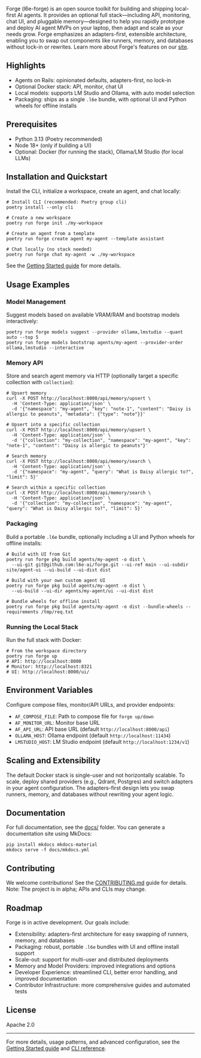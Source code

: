 Forge (l6e-forge) is an open source toolkit for building and shipping local-first AI agents. It provides an optional full stack—including API, monitoring, chat UI, and pluggable memory—designed to help you rapidly prototype and deploy AI agent MVPs on your laptop, then adapt and scale as your needs grow. Forge emphasizes an adapters-first, extensible architecture, enabling you to swap out components like runners, memory, and databases without lock-in or rewrites. Learn more about Forge's features on our [site](https://l6e.ai).

## Highlights

* Agents on Rails: opinionated defaults, adapters-first, no lock-in
* Optional Docker stack: API, monitor, chat UI
* Local models: supports LM Studio and Ollama, with auto model selection
* Packaging: ships as a single `.l6e` bundle, with optional UI and Python wheels for offline installs

## Prerequisites

* Python 3.13 (Poetry recommended)
* Node 18+ (only if building a UI)
* Optional: Docker (for running the stack), Ollama/LM Studio (for local LLMs)

## Installation and Quickstart

Install the CLI, initialize a workspace, create an agent, and chat locally:

```
# Install CLI (recommended: Poetry group cli)
poetry install --only cli

# Create a new workspace
poetry run forge init ./my-workspace

# Create an agent from a template
poetry run forge create agent my-agent --template assistant

# Chat locally (no stack needed)
poetry run forge chat my-agent -w ./my-workspace
```

See the [Getting Started guide](https://github.com/l6e-ai/forge/blob/1aa28f9787f41928d96535fccf61609ac39826bc/docs/getting-started.md) for more details.

## Usage Examples

### Model Management

Suggest models based on available VRAM/RAM and bootstrap models interactively:

```
poetry run forge models suggest --provider ollama,lmstudio --quant auto --top 5
poetry run forge models bootstrap agents/my-agent --provider-order ollama,lmstudio --interactive
```

### Memory API

Store and search agent memory via HTTP (optionally target a specific collection with `collection`):

```
# Upsert memory
curl -X POST http://localhost:8000/api/memory/upsert \
  -H 'Content-Type: application/json' \
  -d '{"namespace": "my-agent", "key": "note-1", "content": "Daisy is allergic to peanuts", "metadata": {"type": "note"}}'

# Upsert into a specific collection
curl -X POST http://localhost:8000/api/memory/upsert \
  -H 'Content-Type: application/json' \
  -d '{"collection": "my-collection", "namespace": "my-agent", "key": "note-1", "content": "Daisy is allergic to peanuts"}'

# Search memory
curl -X POST http://localhost:8000/api/memory/search \
  -H 'Content-Type: application/json' \
  -d '{"namespace": "my-agent", "query": "What is Daisy allergic to?", "limit": 5}'

# Search within a specific collection
curl -X POST http://localhost:8000/api/memory/search \
  -H 'Content-Type: application/json' \
  -d '{"collection": "my-collection", "namespace": "my-agent", "query": "What is Daisy allergic to?", "limit": 5}'
```

### Packaging

Build a portable `.l6e` bundle, optionally including a UI and Python wheels for offline installs:

```
# Build with UI from Git
poetry run forge pkg build agents/my-agent -o dist \
  --ui-git git@github.com:l6e-ai/forge.git --ui-ref main --ui-subdir site/agent-ui --ui-build --ui-dist dist

# Build with your own custom agent UI
poetry run forge pkg build agents/my-agent -o dist \
  --ui-build --ui-dir agents/my-agent/ui --ui-dist dist

# Bundle wheels for offline install
poetry run forge pkg build agents/my-agent -o dist --bundle-wheels --requirements /tmp/req.txt
```

### Running the Local Stack

Run the full stack with Docker:

```
# From the workspace directory
poetry run forge up
# API: http://localhost:8000
# Monitor: http://localhost:8321
# UI: http://localhost:8000/ui/
```

## Environment Variables

Configure compose files, monitor/API URLs, and provider endpoints:

* `AF_COMPOSE_FILE`: Path to compose file for `forge up/down`
* `AF_MONITOR_URL`: Monitor base URL
* `AF_API_URL`: API base URL (default `http://localhost:8000/api`)
* `OLLAMA_HOST`: Ollama endpoint (default `http://localhost:11434`)
* `LMSTUDIO_HOST`: LM Studio endpoint (default `http://localhost:1234/v1`)

## Scaling and Extensibility

The default Docker stack is single-user and not horizontally scalable. To scale, deploy shared providers (e.g., Qdrant, Postgres) and switch adapters in your agent configuration. The adapters-first design lets you swap runners, memory, and databases without rewriting your agent logic.

## Documentation

For full documentation, see the [docs/](https://github.com/l6e-ai/forge/tree/1aa28f9787f41928d96535fccf61609ac39826bc/docs) folder. You can generate a documentation site using MkDocs:

```
pip install mkdocs mkdocs-material
mkdocs serve -f docs/mkdocs.yml
```

## Contributing

We welcome contributions! See the [CONTRIBUTING.md](https://github.com/l6e-ai/forge/blob/1aa28f9787f41928d96535fccf61609ac39826bc/CONTRIBUTING.md) guide for details. Note: The project is in alpha; APIs and CLIs may change.

## Roadmap

Forge is in active development. Our goals include:

* Extensibility: adapters-first architecture for easy swapping of runners, memory, and databases
* Packaging: robust, portable `.l6e` bundles with UI and offline install support
* Scale-out: support for multi-user and distributed deployments
* Memory and Model Providers: improved integrations and options
* Developer Experience: streamlined CLI, better error handling, and improved documentation
* Contributor Infrastructure: more comprehensive guides and automated tests

## License

Apache 2.0

---

For more details, usage patterns, and advanced configuration, see the [Getting Started guide](https://github.com/l6e-ai/forge/blob/1aa28f9787f41928d96535fccf61609ac39826bc/docs/getting-started.md) and [CLI reference](https://github.com/l6e-ai/forge/blob/1aa28f9787f41928d96535fccf61609ac39826bc/docs/cli.md).
